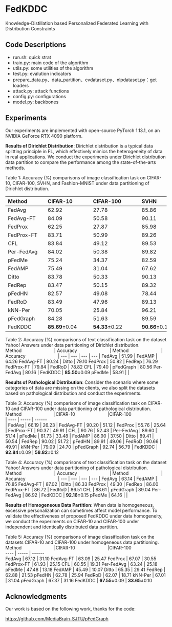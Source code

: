 # FedKDDC
Knowledge-Distillation based Personalized Federated Learning with Distribution Constraints

## Code Descriptions
- run.sh: quick strat
- train.py: main code of the algorithm
- utils.py: some utilities of the algorithm
- test.py: evalution indicators
- prepare_data.py、data_partition、cvdataset.py、nlpdataset.py：get loaders
- attack.py: attack functions
- config.py: configurations
- model.py: backbones
  
## Experiments
Our experiments are implemented with open-source PyTorch 1.13.1, on an NVIDIA GeForce RTX 4090 platform. 

**Results of Dirichlet Distribution**: 
Dirichlet distribution is a typical data splitting principle in FL, which effectively mimics the heterogeneity of data in real applications. We conduct the experiments under Dirichlet distribution data partition to compare the performance among the state-of-the-arts methods.

Table 1: Accuracy (%) comparisons of image classification task on CIFAR-10, CIFAR-100, SVHN, and Fashion-MNIST under data partitioning of Dirichlet distribution. 

 <span style="white-space:nowrap;">Method&emsp;&emsp;&emsp;</span> |<span style="white-space:nowrap;">CIFAR-10&emsp;&emsp;&emsp;</span>  |<span style="white-space:nowrap;">CIFAR-100&emsp;&emsp;&emsp;</span>  |<span style="white-space:nowrap;">SVHN&emsp;&emsp;&emsp;</span> |<span style="white-space:nowrap;">Fashion-MNIST&emsp;&emsp;&emsp;</span>
  --- | --- | --- | ---| ---
 FedAvg  | 62.92 | 27.78 | 85.86 | 84.51
 FedAvg-FT  | 84.09 | 50.58 | 90.11 | 96.33
 FedProx  | 62.25 | 27.87 | 85.98 | 82.79
 FedProx-FT  | 83.71 | 50.99 | 89.26 | 96.27 
 CFL  | 83.84 | 49.12 | 89.53 | 96.64
 Per-FedAvg  | 84.02 | 50.38 | 89.82 | 96.30
 pFedMe  | 75.24 | 34.37 | 82.59 | 93.34
 FedAMP  | 75.49 | 31.04 | 67.62 | 93.13
 Ditto  | 83.78 | 50.33 | 90.13 | 95.97
 FedRep  | 83.47 | 50.15 | 89.32 | 96.44
 pFedHN  | 82.57 | 49.08 | 78.44 | 95.87
 FedRoD  | 83.49 | 47.96 | 89.13 | 96.46
 kNN-Per  | 70.05 | 25.84 | 96.21 | 91.87
 pFedGraph  | 84.28 | 51.63 | 89.59 | 96.46
 FedKDDC  | **85.69**±0.04 | **54.33**±0.22 | **90.66**±0.15 | **96.57**±0.05


Table 2: Accuracy (%) comparisons of text classification task on the dataset Yahoo! Answers under data partitioning of Dirichlet distribution.
<span style="white-space:nowrap;">Method&emsp;&emsp;&emsp;&emsp;&emsp;&emsp;&emsp;</span> | <span style="white-space:nowrap;">Accuracy&emsp;&emsp;&emsp;&emsp;&emsp;&emsp;&emsp;</span> | <span style="white-space:nowrap;">Method&emsp;&emsp;&emsp;&emsp;&emsp;&emsp;&emsp;</span> | <span style="white-space:nowrap;">Accuracy&emsp;&emsp;&emsp;&emsp;&emsp;&emsp;&emsp;</span>
| --- | --- | --- | --- |
FedAvg | 51.99 | FedAMP | 64.26
FedAvg-FT | 80.24 | Ditto | 79.10
FedProx | 50.82 | FedRep | 76.29
FedProx-FT | 79.84 | FedRoD | 78.82
CFL | 79.40 | pFedGraph | 80.56
Per-FedAvg | 80.16 | FedKDDC | **85.50**±0.09
pFedMe | 58.91 | | 

**Results of Pathological Distribution**:
Consider the scenario where some categories of data are missing on the clients, we also split the datasets based on pathological distribution and conduct the experiments.

Table 3: Accuracy (%) comparisons of image classification task on CIFAR-10 and CIFAR-100 under data partitioning of pathological distribution.
 <span style="white-space:nowrap;">Method&emsp;&emsp;&emsp;&emsp;&emsp;&emsp;&emsp;</span> |<span style="white-space:nowrap;">CIFAR-10&emsp;&emsp;&emsp;&emsp;&emsp;&emsp;&emsp;</span>  |<span style="white-space:nowrap;">CIFAR-100&emsp;&emsp;&emsp;&emsp;&emsp;&emsp;&emsp;</span>  
| ---- | ----- | ------  
| FedAvg | 66.19 | 26.23 
| FedAvg-FT | 90.20 | 51.12 
| FedProx | 55.76 | 25.64 
| FedProx-FT | 90.37 | 49.91 
| CFL | 90.76 | 52.43 
| Per-FedAvg | 89.60 | 51.14 
| pFedMe | 81.73 | 33.48 
| FedAMP |  86.90 | 37.50 
| Ditto | 89.41 | 50.54 
| FedRep | 90.02 | 51.72 
| pFedHN | 89.91 | 49.06 
| FedRoD | 90.66 |  49.91 
| kNN-Per | 79.09 | 24.70 
| pFedGraph | 92.74 | 56.79 
| FedKDDC | **92.84**±0.09 | **58.82**±0.12

Table 4: Accuracy (%) comparisons of text classification task on the dataset Yahoo! Answers under data partitioning of pathological distribution.
<span style="white-space:nowrap;">Method&emsp;&emsp;&emsp;&emsp;&emsp;&emsp;&emsp;</span> | <span style="white-space:nowrap;">Accuracy&emsp;&emsp;&emsp;&emsp;&emsp;&emsp;&emsp;</span> | <span style="white-space:nowrap;">Method&emsp;&emsp;&emsp;&emsp;&emsp;&emsp;&emsp;</span> | <span style="white-space:nowrap;">Accuracy&emsp;&emsp;&emsp;&emsp;&emsp;&emsp;&emsp;</span>
| --- | --- | --- | --- |
FedAvg | 63.14 | FedAMP | 76.85 
FedAvg-FT | 87.02 | Ditto | 86.33 
FedProx | 49.30 | FedRep | 86.00 
FedProx-FT | 86.72 | FedRoD | 86.51 
CFL | 88.61 | pFedGraph | 89.04 
Per-FedAvg | 86.92 | FedKDDC | **92.16**±0.15 
pFedMe | 64.16 | | 

**Results of Homogeneous Data Partition**:
When data is homogeneous, excessive personalization can sometimes affect model performance. To validate the effectiveness of proposed FedKDDC under data homogeneity, we conduct the experiments on CIFAR-10 and CIFAR-100 under independent and identically distributed data partition.

Table 5: Accuracy (%) comparisons of image classification task on the datasets CIFAR-10 and CIFAR-100 under homogeneous data partitioning.
 <span style="white-space:nowrap;">Method&emsp;&emsp;&emsp;&emsp;&emsp;&emsp;&emsp;</span> |<span style="white-space:nowrap;">CIFAR-10&emsp;&emsp;&emsp;&emsp;&emsp;&emsp;&emsp;</span>  |<span style="white-space:nowrap;">CIFAR-100&emsp;&emsp;&emsp;&emsp;&emsp;&emsp;&emsp;</span>  
 ---- | ----- | ------  
FedAvg | 67.12 | 31.10 
FedAvg-FT | 63.09 | 25.47 
FedProx | 67.07 | 30.55 
FedProx-FT | 61.93 | 25.15 
CFL | 60.55 | 19.31 
Per-FedAvg | 63.24 | 25.18 
pFedMe | 47.48 | 13.18 
FedAMP |  45.49 | 10.07 
Ditto | 65.35 | 29.41 
FedRep | 62.88 | 21.53 
pFedHN | 62.78 | 25.94 
FedRoD | 62.07 |  18.71 
kNN-Per | 67.01 | 31.04 
pFedGraph | 67.37 | 31.16 
FedKDDC | **67.55**±0.09 | **33.65**±0.10 

## Acknowledgments
Our work is based on the following work, thanks for the code:

https://github.com/MediaBrain-SJTU/pFedGraph

